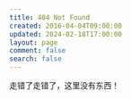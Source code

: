 ```yaml
---
title: 404 Not Found
created: 2016-04-04T09:00:00
updated: 2024-02-18T17:00:00
layout: page
comment: false
search: false
---
```

<div class="alert-red">走错了走错了，这里没有东西！</div>
